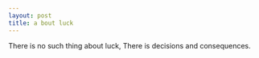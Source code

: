 ```yaml
---
layout: post
title: a bout luck
---
```


There is no such thing about luck, There is decisions and consequences.

